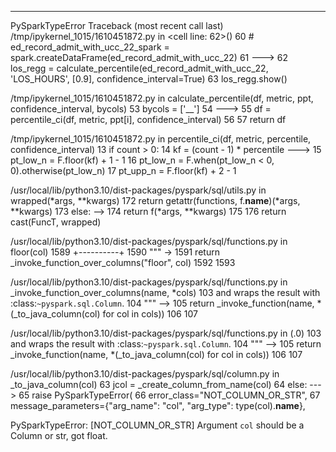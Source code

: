                                                                                
---------------------------------------------------------------------------
PySparkTypeError                          Traceback (most recent call last)
/tmp/ipykernel_1015/1610451872.py in <cell line: 62>()
     60 # ed_record_admit_with_ucc_22_spark = spark.createDataFrame(ed_record_admit_with_ucc_22)
     61 
---> 62 los_regg = calculate_percentile(ed_record_admit_with_ucc_22, 'LOS_HOURS', [0.9], confidence_interval=True)
     63 los_regg.show()

/tmp/ipykernel_1015/1610451872.py in calculate_percentile(df, metric, ppt, confidence_interval, bycols)
     53             bycols = ['__']
     54 
---> 55         df = percentile_ci(df, metric, ppt[i], confidence_interval)
     56 
     57     return df

/tmp/ipykernel_1015/1610451872.py in percentile_ci(df, metric, percentile, confidence_interval)
     13     if count > 0:
     14         kf = (count - 1) * percentile
---> 15         pt_low_n = F.floor(kf) + 1 - 1
     16         pt_low_n = F.when(pt_low_n < 0, 0).otherwise(pt_low_n)
     17         pt_upp_n = F.floor(kf) + 2 - 1

/usr/local/lib/python3.10/dist-packages/pyspark/sql/utils.py in wrapped(*args, **kwargs)
    172             return getattr(functions, f.__name__)(*args, **kwargs)
    173         else:
--> 174             return f(*args, **kwargs)
    175 
    176     return cast(FuncT, wrapped)

/usr/local/lib/python3.10/dist-packages/pyspark/sql/functions.py in floor(col)
   1589     +----------+
   1590     """
-> 1591     return _invoke_function_over_columns("floor", col)
   1592 
   1593 

/usr/local/lib/python3.10/dist-packages/pyspark/sql/functions.py in _invoke_function_over_columns(name, *cols)
    103     and wraps the result with :class:`~pyspark.sql.Column`.
    104     """
--> 105     return _invoke_function(name, *(_to_java_column(col) for col in cols))
    106 
    107 

/usr/local/lib/python3.10/dist-packages/pyspark/sql/functions.py in <genexpr>(.0)
    103     and wraps the result with :class:`~pyspark.sql.Column`.
    104     """
--> 105     return _invoke_function(name, *(_to_java_column(col) for col in cols))
    106 
    107 

/usr/local/lib/python3.10/dist-packages/pyspark/sql/column.py in _to_java_column(col)
     63         jcol = _create_column_from_name(col)
     64     else:
---> 65         raise PySparkTypeError(
     66             error_class="NOT_COLUMN_OR_STR",
     67             message_parameters={"arg_name": "col", "arg_type": type(col).__name__},

PySparkTypeError: [NOT_COLUMN_OR_STR] Argument `col` should be a Column or str, got float.
